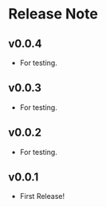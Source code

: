 # Release Note

## v0.0.4

- For testing.

## v0.0.3

- For testing.

## v0.0.2

- For testing.

## v0.0.1

- First Release!
